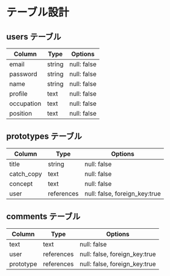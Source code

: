 # テーブル設計

## users テーブル

| Column     | Type       |   Options   |
| ---------- |  --------  |  ---------  |
| email      | string     | null: false |
| password   | string     | null: false |
| name       | string     | null: false |
| profile    | text       | null: false |
| occupation | text       | null: false |
| position   | text       | null: false |

## prototypes テーブル

| Column     | Type       |   Options                     |
| ---------- | ---------- | ----------------------------- |
| title      | string     | null: false                   |
| catch_copy | text       | null: false                   |
| concept    | text       | null: false                   |
| user       | references | null: false, foreign_key:true |

## comments テーブル

| Column     | Type       |   Options                     |
| ---------- | ---------- | ----------------------------- |
| text       | text       | null: false                   |
| user       | references | null: false, foreign_key:true |
| prototype  | references | null: false, foreign_key:true |